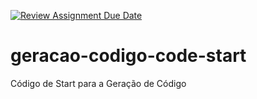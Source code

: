[![Review Assignment Due Date](https://classroom.github.com/assets/deadline-readme-button-24ddc0f5d75046c5622901739e7c5dd533143b0c8e959d652212380cedb1ea36.svg)](https://classroom.github.com/a/9cOU9yEE)
# geracao-codigo-code-start
Código de Start para a Geração de Código

